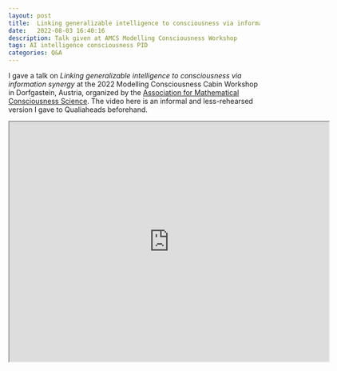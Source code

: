 ```yaml
---
layout: post
title:  Linking generalizable intelligence to consciousness via information synergy
date:   2022-08-03 16:40:16
description: Talk given at AMCS Modelling Consciousness Workshop
tags: AI intelligence consciousness PID
categories: Q&A
---
```


I gave a talk on *Linking generalizable intelligence to consciousness via information synergy* at the 2022 Modelling Consciousness Cabin Workshop in Dorfgastein, Austria, organized by the <a href='https://amcs-community.org/'>Association for Mathematical Consciousness Science</a>. The video here is an informal and less-rehearsed version I gave to Qualiaheads beforehand.

<iframe src="https://drive.google.com/file/d/1dyMzB88olf5PvAfG62tD_VmRagydvKyI/preview" width="640" height="480" allow="autoplay"></iframe>
